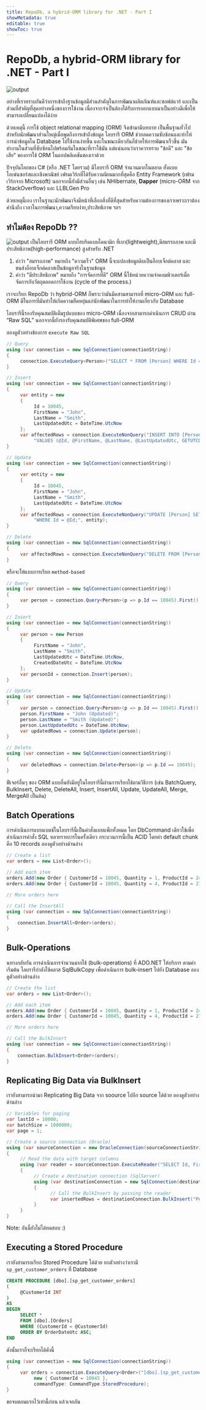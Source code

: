 ```yaml
---
title: RepoDb, a hybrid-ORM library for .NET - Part I
showMetadata: true
editable: true
showToc: true
---
```


# RepoDb, a hybrid-ORM library for .NET - Part I
![output](images/repodb.png "result")


อย่างที่เราทราบกันดีว่าการเข้าถึงฐานข้อมูลมีส่วนสำคัญในการพัฒนาผลิตภัณฑ์และซอฟต์แวร์ และเป็นส่วนที่สำคัญที่สุดอย่างหนึ่งของการใช้งาน เนื่องจากจำเป็นต้องได้รับการออกแบบมาเป็นอย่างดีเพื่อให้สามารถเปลี่ยนแปลงได้ง่าย

ด้วยเหตุนี้ การใช้ object relational mapping (ORM) จึงเข้ามามีบทบาท เป็นพื้นฐานทั่วไปสำหรับนักพัฒนาส่วนใหญ่เมื่อพูดถึงการเข้าถึงข้อมูล ไลบรารี ORM ช่วยลดความซับซ้อนและทำให้การนำข้อมูลใน Database ไปใช้งานง่ายขึ้น และในขณะเดียวกันก็ช่วยให้การพัฒนาเร็วขึ้น มันทำงานในส่วนที่ซับซ้อนไปพร้อมกันในขณะที่เราใช้มัน แต่แน่นอนว่าเราควรทราบ "ข้อดี" และ "ข้อเสีย" ของการใช้ ORM ในแอปพลิเคชันของเราด้วย

ปัจจุบันโลกของ C# (หรือ .NET โดยรวม) มีไลบรารี ORM จำนวนมากในตลาด ทั้งแบบโอเพ่นซอร์สและเชิงพาณิชย์ เฟรมเวิร์กที่ได้รับความนิยมมากที่สุดคือ Entity Framework (เฟรมเวิร์กจาก Microsoft) นอกจากนี้ยังมีส่วนอื่นๆ เช่น NHibernate, **Dapper** (micro-ORM จาก StackOverflow) และ LLBLGen Pro

ด้วยเหตุนี้เอง เราในฐานะนักพัฒนาจึงมีหน้าที่เลือกสิ่งที่ดีที่สุดสำหรับความต้องการของเราเพราะเราต้องคำนึงถึง เวลาในการพัฒนา,ความเรียบง่าย,ประสิทธิภาพ ฯลฯ 

##  ทำไมต้อง RepoDb ??
![output](images/why-repodb.png "result")
เป็นไลบรารี ORM แบบไฮบริดแบบไดนามิก ที่เบา(lightweight),มีสมรรถภาพ และมีประสิทธิภาพ(high-performance) สูงสำหรับ
.NET

1. คำว่า "สมรรถภาพ" หมายถึง "ความเร็ว" ORM นี้จะแปลงข้อมูลดิบเป็นอ็อบเจ็กต์คลาส และขนส่งอ็อบเจ็กต์คลาสเป็นข้อมูลจริงในฐานข้อมูล
2. คำว่า "มีประสิทธิภาพ" หมายถึง "การจัดการที่ดี" ORM นี้ใช้หน่วยความจำคอมพิวเตอร์เมื่อจัดการกับวัตถุตลอดการใช้งาน (cycle of the process.)

เราจะเรียก RepoDb ว่า hybrid-ORM ก็พราะว่ามันมีคสามสามารถที่ micro-ORM และ full-ORM มีในการที่มันทำให้เกิดความยืดหยุ่นแก่นักพัฒนาในการทำให้งานเกี่ยวกับ Database

ไลบรารีนี้รองรับคุณสมบัติเต็มรูปแบบของ micro-ORM เนื่องจากสามารถดำเนินการ CRUD ผ่าน “Raw SQL” นอกจากนี้ยังรองรับคุณสมบัติพิเศษของ full-ORM

ลองดูตัวอย่างข้องการ  `execute Raw SQL`
```cs
// Query
using (var connection = new SqlConnection(connectionString))
{
     connection.ExecuteQuery<Person>("SELECT * FROM [Person] WHERE Id = @Id;", new { Id = 10045 });
}

// Insert
using (var connection = new SqlConnection(connectionString))
{
     var entity = new
     {
          Id = 10045,
          FirstName = "John",
          LastName = "Smith",
          LastUpdatedUtc = DateTime.UtcNow
     };
     var affectedRows = connection.ExecuteNonQuery("INSERT INTO [Person] (Id, FirstName, LastName, LastUpdatedUtc, CreatedDateUtc) " +
          "VALUES (@Id, @FirstName, @LastName, @LastUpdatedUtc, GETUTCDATE());", entity);
}

// Update
using (var connection = new SqlConnection(connectionString))
{
     var entity = new
     {
          Id = 10045,
          FirstName = "John",
          LastName = "Smith",
          LastUpdatedUtc = DateTime.UtcNow
     };
     var affectedRows = connection.ExecuteNonQuery("UPDATE [Person] SET FirstName = @FirstName, LastName = @LastName, LastUpdatedUtc = @LastUpdatedUtc " +
          "WHERE Id = @Id;", entity);
}

// Delete
using (var connection = new SqlConnection(connectionString))
{
     var affectedRows = connection.ExecuteNonQuery("DELETE FROM [Person] WHERE Id = @Id;", new { Id = 10045 });
}
```

หรือจะให้แบบการเรียก `method-based`
```cs
// Query
using (var connection = new SqlConnection(connectionString))
{
     var person = connection.Query<Person>(p => p.Id == 10045).First();
}

// Insert
using (var connection = new SqlConnection(connectionString))
{
     var person = new Person
     {
          FirstName = "John",
          LastName = "Smith",
          LastUpdatedUtc = DateTime.UtcNow,
          CreatedDateUtc = DateTime.UtcNow
     };
     var personId = connection.Insert(person);
}

// Update
using (var connection = new SqlConnection(connectionString))
{
     var person = connection.Query<Person>(p => p.Id == 10045).First();
     person.FirstName = "John (Updated)";
     person.LastName = "Smith (Updated)";
     person.LastUpdatedUtc = DateTime.UtcNow;
     var updatedRows = connection.Update(person);
}

// Delete
using (var connection = new SqlConnection(connectionString))
{
     var deletedRows = connection.Delete<Person>(p => p.Id == 10045);
}
```

ฟีเจอร์อื่นๆ ของ ORM แบบอื่นยังมีอยู่ในไลบรารีนี้ผ่านการเรียกใช้ตามวิธีการ (เช่น BatchQuery, BulkInsert, Delete, DeleteAll, Insert, InsertAll, Update, UpdateAll, Merge, MergeAll เป็นต้น)

## Batch Operations
การดำเนินการแบบแบตช์ในไลบรารีนี้เป็นคำสั่งแบบแพ็กทั้งหมด โดย DbCommand เดียวใช้เพื่อดำเนินการคำสั่ง SQL หลายรายการในครั้งเดียว กระบวนการนี้เป็น ACID โดยค่า default chunk คือ 10 records ลองดูตัวอย่างด้านล่าง

```cs
// Create a list
var orders = new List<Order>();

// Add each item
orders.Add(new Order { CustomerId = 10045, Quantity = 1, ProductId = 24 });
orders.Add(new Order { CustomerId = 10045, Quantity = 4, ProductId = 27 });

// More orders here

// Call the InsertAll
using (var connection = new SqlConnection(connectionString))
{
    connection.InsertAll<Order>(orders);
}
```

## Bulk-Operations
นทางกลับกัน การดำเนินการจำนวนมากใช้ (bulk-operations) ที่ ADO.NET ให้บริการ ตามค่าเริ่มต้น ไลบรารีกำลังใช้คลาส SqlBulkCopy เพื่อดำเนินการ bulk-insert ไปยัง Database ลองดูตัวอย่างด้านล่าง

```cs
// Create the list
var orders = new List<Order>();

// Add each item
orders.Add(new Order { CustomerId = 10045, Quantity = 1, ProductId = 24 });
orders.Add(new Order { CustomerId = 10045, Quantity = 4, ProductId = 27 });

// More orders here

// Call the BulkInsert
using (var connection = new SqlConnection(connectionString))
{
    connection.BulkInsert<Order>(orders);
}
```

## Replicating Big Data via BulkInsert
เรายังสามารถนำมา Replicating Big Data  จาก soource ไปอีก source ได้ด้วย ลองดูตัวอย่างด้านล่าง

```cs
// Variables for paging
var lastId = 10000;
var batchSize = 1000000;
var page = 1;

// Create a source connection (Oracle)
using (var sourceConnection = new OracleConnection(sourceConnectionString))
{
     // Read the data with target columns
     using (var reader = sourceConnection.ExecuteReader("SELECT Id, FirstName, LastName, LastUpdatedUtc, DateInsertedUtc FROM [dbo].[Person] WHERE Id > @Id OFFSET @Offset FETCH NEXT @BatchSize ROWS ONLY;", new { Id = lastId, Offset = (batchSize * page), BatchSize = batchSize }))
     {
          // Create a destination connection (SqlServer)
          using (var destinationConnection = new SqlConnection(destinationConnectionString))
          {
                // Call the BulkInsert by passing the reader
                var insertedRows = destinationConnection.BulkInsert("Person", reader);
          }
     }
}
```
Note: อันนี้ยังไม่ได้ทดสอบ :) 

## Executing a Stored Procedure
เรายังสามารถเรียก Stored Procedure ได้ด้วย ยกตัวอย่างว่าเรามี `sp_get_customer_orders`  ที่  Database
```sql
CREATE PROCEDURE [dbo].[sp_get_customer_orders]
(
     @CustomerId INT
)
AS
BEGIN
     SELECT *
     FROM [dbo].[Orders]
     WHERE (CustomerId = @CustomerId)
     ORDER BY OrderDateUtc ASC;
END
```
ดังนั้นเราก็จะเรียกได้ดังนี้
```cs
using (var connection = new SqlConnection(connectionString))
{
     var orders = connection.ExecuteQuery<Order>("[dbo].[sp_get_customer_orders]",
          new { CustomerId = 10045 },
          commandType: CommandType.StoredProcedure);
}
```

ขอจบตอนแรกไว้เท่านี้ก่อน แล้วเจอกัน